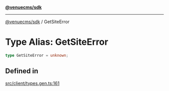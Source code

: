 [**@venuecms/sdk**](../Index.md)

***

[@venuecms/sdk](../Index.md) / GetSiteError

# Type Alias: GetSiteError

```ts
type GetSiteError = unknown;
```

## Defined in

[src/client/types.gen.ts:161](https://github.com/venuecms/sdk/blob/7d93df2eefed457c19a4c5aaa8f3aab0d6372cf0/src/client/types.gen.ts#L161)
